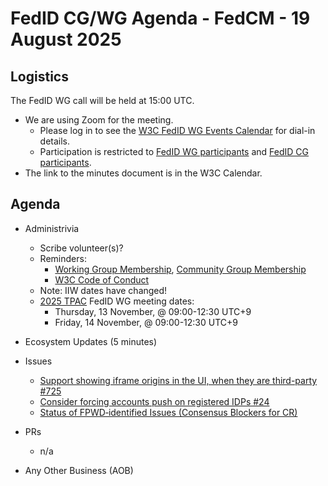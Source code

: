 # FedID CG/WG Agenda - FedCM - 19 August 2025 

## Logistics

The FedID WG call will be held at 15:00 UTC.


* We are using Zoom for the meeting.
    * Please log in to see the [W3C FedID WG Events Calendar](https://www.w3.org/groups/wg/fedid/calendar/) for dial-in details. 
    * Participation is restricted to [FedID WG participants](https://www.w3.org/groups/wg/fedid/participants/) and [FedID CG participants](https://www.w3.org/groups/cg/fed-id/participants/).
* The link to the minutes document is in the W3C Calendar. 

## Agenda

* Administrivia
  * Scribe volunteer(s)?
  * Reminders: 
     * [Working Group Membership](https://www.w3.org/groups/wg/fedid/), [Community Group Membership](https://www.w3.org/community/fed-id/)
     * [W3C Code of Conduct](https://www.w3.org/policies/code-of-conduct/)
  * Note: IIW dates have changed!
  * [2025 TPAC](https://www.w3.org/2025/11/TPAC/schedule.html) FedID WG meeting dates: 
     * Thursday, 13 November, @ 09:00-12:30 UTC+9
     * Friday, 14 November, @ 09:00-12:30 UTC+9

* Ecosystem Updates (5 minutes)

* Issues
  * [Support showing iframe origins in the UI, when they are third-party #725](https://github.com/w3c-fedid/FedCM/issues/725)
  * [Consider forcing accounts push on registered IDPs #24](https://github.com/w3c-fedid/idp-registration/issues/24)
  * [Status of FPWD‐identified Issues (Consensus Blockers for CR)](https://github.com/w3c-fedid/FedCM/wiki/Status-of-FPWD%E2%80%90identified-Issues-(Consensus-Blockers-for-CR))

* PRs
  * n/a
  
* Any Other Business (AOB)
